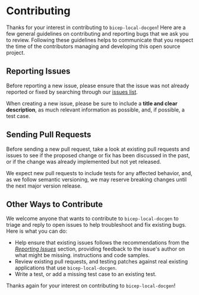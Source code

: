 # Contributing

Thanks for your interest in contributing to `bicep-local-docgen`! Here are a few general
guidelines on contributing and reporting bugs that we ask you to review. Following these
guidelines helps to communicate that you respect the time of the contributors managing
and developing this open source project.

## Reporting Issues

Before reporting a new issue, please ensure that the issue was not already reported or
fixed by searching through our [issues list][00].

When creating a new issue, please be sure to include a **title and clear description**,
as much relevant information as possible, and, if possible, a test case.

## Sending Pull Requests

Before sending a new pull request, take a look at existing pull requests and
issues to see if the proposed change or fix has been discussed in the past,
or if the change was already implemented but not yet released.

We expect new pull requests to include tests for any affected behavior, and, as
we follow semantic versioning, we may reserve breaking changes until the next
major version release.

## Other Ways to Contribute

We welcome anyone that wants to contribute to `bicep-local-docgen` to triage
and reply to open issues to help troubleshoot and fix existing bugs.
Here is what you can do:

- Help ensure that existing issues follows the recommendations from the
  _[Reporting Issues][01]_ section, providing feedback to the issue's author
  on what might be missing. instructions and code samples.
- Review existing pull requests, and testing patches against real existing applications
  that use `bicep-local-docgen`.
- Write a test, or add a missing test case to an existing test.

Thanks again for your interest on contributing to `bicep-local-docgen`!

<!-- Link reference definitions -->
[00]: https://github.com/Gijsreyn/bicep-local-docgen/issues
[01]: #reporting-issues
